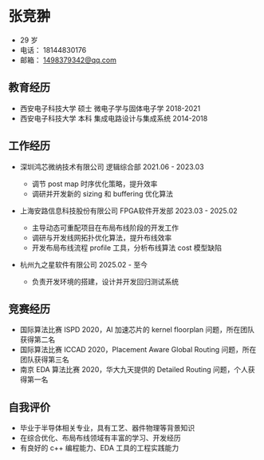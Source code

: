 # 张竞翀
- 29 岁
- 电话： 18144830176
- 邮箱： 1498379342@qq.com


## 教育经历
- 西安电子科技大学 硕士 微电子学与固体电子学  2018-2021
- 西安电子科技大学 本科 集成电路设计与集成系统  2014-2018



## 工作经历
- 深圳鸿芯微纳技术有限公司 逻辑综合部 2021.06 - 2023.03
    - 调节 post map 时序优化策略，提升效率
    - 调研并开发新的 sizing 和 buffering 优化算法

- 上海安路信息科技股份有限公司 FPGA软件开发部 2023.03 - 2025.02
    - 主导动态可重配项目在布局布线阶段的开发工作
    - 调研与开发线网拓扑优化算法，提升布线效率
    - 开发布局布线流程 profile 工具，分析布线算法 cost 模型缺陷

- 杭州九之星软件有限公司 2025.02 - 至今
    - 负责开发环境的搭建，设计并开发回归测试系统

## 竞赛经历
- 国际算法比赛 ISPD 2020，AI 加速芯片的 kernel floorplan 问题，所在团队获得第二名
- 国际算法比赛 ICCAD 2020，Placement Aware Global Routing 问题，所在团队获得第三名
- 南京 EDA 算法比赛 2020，华大九天提供的 Detailed Routing 问题，个人获得第一名


## 自我评价
- 毕业于半导体相关专业，具有工艺、器件物理等背景知识
- 在综合优化、布局布线领域有丰富的学习、开发经历
- 有良好的 c++ 编程能力、EDA 工具的工程实践能力
